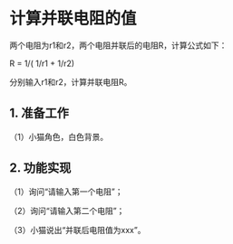 ﻿# 计算并联电阻的值

两个电阻为r1和r2，两个电阻并联后的电阻R，计算公式如下：

R = 1/( 1/r1 + 1/r2)

分别输入r1和r2，计算并联电阻R。



## 1. 准备工作

（1）小猫角色，白色背景。


## 2. 功能实现


（1）询问“请输入第一个电阻”；
 
（2）询问“请输入第二个电阻”；
 
（3）小猫说出“并联后电阻值为xxx”。

